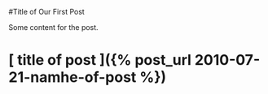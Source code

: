 #Title of Our First Post

Some content for the post.
# [ title of post ]({% post_url 2010-07-21-namhe-of-post %})
